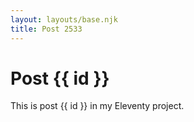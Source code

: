 ```yaml
---
layout: layouts/base.njk
title: Post 2533
---
```


# Post {{ id }}

This is post {{ id }} in my Eleventy project.
